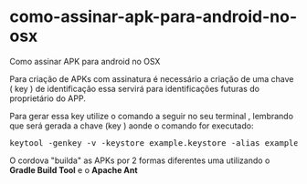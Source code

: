 # como-assinar-apk-para-android-no-osx
Como assinar APK para android no OSX


Para criação de APKs com assinatura é necessário a criação de uma chave ( key ) de identificação essa servirá para identificações futuras do proprietário do APP.

Para gerar essa key utilize o comando a seguir no seu terminal  , lembrando que será gerada a chave (key ) aonde o comando for executado:

<pre>
keytool -genkey -v -keystore example.keystore -alias example -keyalg RSA -keysize 2048 -validity 10000
</pre>

O cordova "builda" as APKs por 2 formas diferentes uma utilizando o <b>Gradle Build Tool</b> e o <b>Apache Ant</b>


